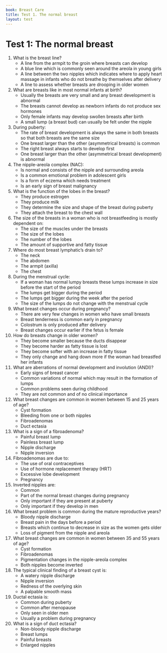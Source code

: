 ```yaml
---
book: Breast Care
title: Test 1. The normal breast
layout: test
---
```


# Test 1: The normal breast

1.	What is the breast line?
	*	A line from the armpit to the groin where breasts can develop
	*	A blue line which is commonly seen around the areola in young girls
	*	A line between the two nipples which indicates where to apply heart massage in infants who do not breathe by themselves after delivery
	*	A line to assess whether breasts are drooping in older women
2.	What are breasts like in most normal infants at birth?
	*	Usually the breasts are very small and any breast development is abnormal
	*	The breasts cannot develop as newborn infants do not produce sex hormones
	*	Only female infants may develop swollen breasts after birth
	*	A small lump (a breast bud) can usually be felt under the nipple
3.	During puberty:
	*	The rate of breast development is always the same in both breasts so that both breasts are the same size
	*	One breast larger than the other (asymmetrical breasts) is common
	*	The right breast always starts to develop first
	*	One breast larger than the other (asymmetrical breast development) is abnormal
4.	The nipple-areola complex (NAC):
	*	Is normal and consists of the nipple and surrounding areola
	*	Is a common emotional problem in adolescent girls
	*	Is a form of eczema which needs treatment
	*	Is an early sign of breast malignancy
5.	What is the function of the lobes in the breast?
	*	They produce estrogen
	*	They produce milk
	*	They determine the size and shape of the breast during puberty
	*	They attach the breast to the chest wall
6.	The size of the breasts in a woman who is not breastfeeding is mostly dependent on:
	*	The size of the muscles under the breasts
	*	The size of the lobes
	*	The number of the lobes
	*	The amount of supportive and fatty tissue
7.	Where do most breast lymphatic’s drain to?
	*	The neck
	*	The abdomen
	*	The armpit (axilla)
	*	The chest
8.	During the menstrual cycle:
	*	If a woman has normal lumpy breasts these lumps increase in size before the start of the period
	*	The lumps get bigger during the period
	*	The lumps get bigger during the week after the period
	*	The size of the lumps do not change with the menstrual cycle
9.	What breast changes occur during pregnancy?
	*	There are very few changes in women who have small breasts
	*	Breast tenderness is common early in pregnancy
	*	Colostrum is only produced after delivery
	*	Breast changes occur earlier if the fetus is female
10.	How do breasts change in older women?
	*	They become smaller because the ducts disappear
	*	They become harder as fatty tissue is lost
	*	They become softer with an increase in fatty tissue
	*	They only change and hang down more if the woman had breastfed her infants
11.	What are aberrations of normal development and involution (ANDI)?
	*	Early signs of breast cancer
	*	Common variations of normal which may result in the formation of lumps
	*	Common problems seen during childhood
	*	They are not common and of no clinical importance
12.	What breast changes are common in women between 15 and 25 years of age?
	*	Cyst formation
	*	Bleeding from one or both nipples
	*	Fibroadenomas
	*	Duct ectasia
13.	What is a sign of a fibroadenoma?
	*	Painful breast lump
	*	Painless breast lump
	*	Nipple discharge
	*	Nipple inversion
14.	Fibroadenomas are due to:
	*	The use of oral contraceptives
	*	Use of hormone replacement therapy (HRT)
	*	Excessive lobe development
	*	Pregnancy
15.	Inverted nipples are:
	*	Common
	*	Part of the normal breast changes during pregnancy
	*	Only important if they are present at puberty
	*	Only important if they develop in men
16.	What breast problem is common during the mature reproductive years?
	*	Bloody nipple discharge
	*	Breast pain in the days before a period
	*	Breasts which continue to decrease in size as the women gets older
	*	Loss of pigment from the nipple and areola
17.	What breast changes are common in women between 35 and 55 years of age?
	*	Cyst formation
	*	Fibroadenomas
	*	Pigmentation changes in the nipple-areola complex
	*	Both nipples become inverted
18.	The typical clinical finding of a breast cyst is:
	*	A watery nipple discharge
	*	Nipple inversion
	*	Redness of the overlying skin
	*	A palpable smooth mass
19.	Ductal ectasia is:
	*	Common during puberty
	*	Common after menopause
	*	Only seen in older men
	*	Usually a problem during pregnancy
20.	What is a sign of duct ectasia?
	*	Non-bloody nipple discharge
	*	Breast lumps
	*	Painful breasts
	*	Enlarged nipples
